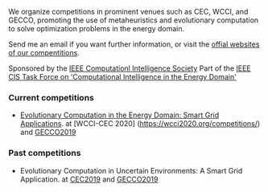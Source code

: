 We organize competitions in prominent venues such as CEC, WCCI, and GECCO, promoting the use of metaheuristics and evolutionary computation to solve optimization problems in the energy domain.

Send me an email if you want further information, or visit the [offial websites of our compentitions](http://www.gecad.isep.ipp.pt/ERM-competitions/2020-2/).

Sponsored by the [IEEE Computationl Intelligence Society](https://cis.ieee.org/)
Part of the [IEEE CIS Task Force on 'Computational Intelligence in the Energy Domain'](http://ci4energy.uni-paderborn.de/)

### Current competitions

* [Evolutionary Computation in the Energy Domain: Smart Grid Applications](http://www.gecad.isep.ipp.pt/ERM-competitions/2020-2/). at [WCCI-CEC 2020] (https://wcci2020.org/competitions/) and [GECCO2019](https://gecco-2020.sigevo.org/index.html/Competitions)


### Past competitions

* Evolutionary Computation in Uncertain Environments: A Smart Grid Application. at [CEC2019](http://cec2019.org/programs/competitions.html#cec-05) and [GECCO2019](https://gecco-2019.sigevo.org/index.html/Competitions#id_Evolutionary%20Computation%20in%20Uncertain%20Environments:%20A%20Smart%20Grid%20Application)
